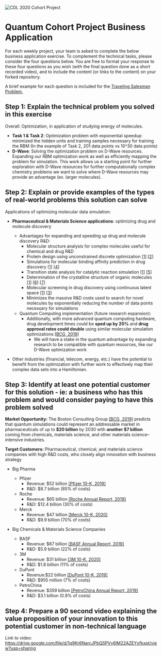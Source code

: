 ![CDL 2020 Cohort Project](../figures/CDL_logo.jpg)
# Quantum Cohort Project Business Application

For each weekly project, your team is asked to complete the below business application exercise.
To complement the technical tasks, please consider the four questions below.
You are free to format your response to these four questions as you wish (with the final question done as a short recorded video), and to include
the content (or links to the content) on your forked repository.

A brief example for each question is included for the 
[Traveling Salesman Problem.](https://en.wikipedia.org/wiki/Travelling_salesman_problem)

## Step 1: Explain the technical problem you solved in this exercise

Overall: Optimization, in application of studying energy of molecules.

- **Task 1 & Task 2**: Optimization problem with exponential speedup: minimized the hidden units and training samples necessary for training the RBM (In the example of Task 2, 201 data points vs 10^30 data points)
- **D-Wave**: Solving the optimization problem on D-Wave resources. Expanding our RBM optimization work as well as efficiently mapping the problem for simulation. This work allows us a starting point for further exploration with D-Wave resources for further computationally complex chemistry problems we want to solve where D-Wave resources may provide an advantage (ex. larger molecules).  



## Step 2: Explain or provide examples of the types of real-world problems this solution can solve

Applications of optimizing molecular data simulation:
- **Pharmaceutical & Materials Science applications**: optimizing drug and molecule discovery 
    - Advantages for expanding and speeding up drug and molecule discovery R&D:
        - Molecular structure analysis for complex molecules useful for chemical and drug R&D
        - Protein design using unconstrained discrete optimization [[1]](https://www.zapatacomputing.com/solutions/) [[2]](https://www.sciencedirect.com/science/article/pii/S0004370214000332)
        - Simulations for molecular binding affinity prediction in drug discovery [[1]](https://www.zapatacomputing.com/solutions/) [[4]](https://link.springer.com/article/10.1007/s10822-010-9363-3)
        - Transition state analysis for catalytic reaction simulation [[1]](https://www.zapatacomputing.com/solutions/) [[5]](https://pubs.acs.org/doi/abs/10.1021/jp020326p?casa_token=SMtIra4cJp8AAAAA:aaeP5ToKdgk_0pbqIG-KrYsixjmVuJuSSE-q0Tf-Rgc4pURIpx1DhilqmoLIAI7OLZoKpiZKe7uKT1fw)
        - Determination of the crystalline structure of organic molecules [[1]](https://www.zapatacomputing.com/solutions/) [[6]](https://link.springer.com/content/pdf/10.1007/978-3-319-05774-3.pdf) [[7]](https://www.nature.com/articles/ncomms1451.)
        - Molecular screening in drug discovery using continuous latent space [[1]](https://www.zapatacomputing.com/solutions/) [[3]](https://bmcbiol.biomedcentral.com/articles/10.1186/1741-7007-9-71)
        - Minimizes the massive R&D costs used to search for novel molecules by exponentially reducing the number of data points necessary for simulations
    - Quantum Computing implementation (future research expansion):
        - Additionally, with more advanced quantum computing hardware, drug development times could be **sped up by 20%** and **drug approval rates could double** using similar molecular simulation optimizations [[BCG, 2019]](https://www.bcg.com/en-us/publications/2018/coming-quantum-leap-computing.aspx)
            - We will have a stake in the quantum advantage by expanding research to be compatible with quantum resources, like our D-Wave optimization work


- Other industries (financial, telecom, energy, etc.) have the potential to benefit from the optimization with further work to effectively map their complex data sets into a Hamiltonian. 



## Step 3: Identify at least one potential customer for this solution - ie: a business who has this problem and would consider paying to have this problem solved


**Market Opportunity:** The Boston Consulting Group [[BCG, 2019]](https://www.bcg.com/en-us/publications/2018/coming-quantum-leap-computing.aspx) predicts that quantum simulations could represent an addressable market in pharmaceuticals of up to **$20 billion** by 2030 with **another $7 billion** coming from chemicals, materials science, and other materials science–intensive industries. 
    

**Target Customers:** Pharmaceutical, chemical, and materials science companies with high R&D costs, who closely align innovation with business strategy

- Big Pharma
    - Pfizer
        - Revenue: $52 billion [[Pfizer 10-K, 2019]](http://d18rn0p25nwr6d.cloudfront.net/CIK-0000078003/dee171a3-b766-46e8-a807-dab4c7fb1895.pdf)
        - R&D: $8.7 billion (85% of costs)
    - Roche
        - Revenue: $65 billion [[Roche Annual Report, 2019]](https://www.roche.com/dam/jcr:a3545548-a7f9-40f4-a70e-7266a363f856/en/ar19e.pdf)
        - R&D: $12.4 billion (30% of costs)
    - Merck
        - Revenue: $47 billion [[Merck 10-K, 2020]](http://d18rn0p25nwr6d.cloudfront.net/CIK-0000064978/75a322e0-ce26-478b-954f-5da950e9d365.pdf)
        - R&D: $9.9 billion (70% of costs)
    
- Big Chemicals & Materials Science Companies
    - BASF 
        - Revenue: $67 billion [[BASF Annual Report, 2019]](https://www.basf.com/global/documents/en/news-and-media/publications/reports/2020/BASF_Report_2019.pdf)
        - R&D: $5.9 billion (22% of costs) 
    - 3M
        - Revenue: $31 billion [[3M 10-K, 2020]](http://d18rn0p25nwr6d.cloudfront.net/CIK-0000066740/d02f076e-a2bb-49af-b19b-ad4aebfd51fb.pdf)
        - R&D: $1.8 billion (11% of costs)
    - DuPont
        - Revenue:$22 billion [[DuPont 10-K, 2019]](https://s23.q4cdn.com/116192123/files/doc_financials/2019/Q4/DuPont-2019-10-K-(Final).pdf)
        - R&D: $955 million (7% of costs) 
    - PetroChina
        - Revenue: $359 billion [[PetroChina Annual Report, 2019]](http://www.petrochina.com.cn/ptr/ndbg/202004/a11e316ca2bd49bab9e2a55a58c02add/files/3a74f5fb90284053ac786919340f41b0.pdf)
        - R&D: $3.1 billion (0.9% of costs) 
    

## Step 4: Prepare a 90 second video explaining the value proposition of your innovation to this potential customer in non-technical language

Link to video: 
https://drive.google.com/file/d/1q9Kr6NarcJPbQSPVy6IM22AZEYxfkxpt/view?usp=sharing
